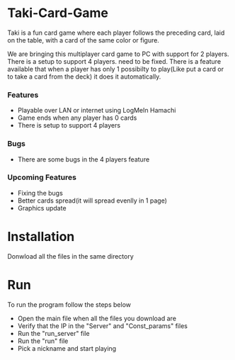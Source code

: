 # Taki-Card-Game
Taki is a fun card game where each player follows the preceding card, laid on the table, with a card of the same color or figure. 

We are bringing this multiplayer card game to PC with support for 2 players. There is a setup to support 4 players.
need to be fixed. There is a feature available that when a player has only 1 possibilty to play(Like put a card or to take a card from the deck) it does it automatically.


### Features
- Playable over LAN or internet using LogMeIn Hamachi
- Game ends when any player has 0 cards
- There is setup to support 4 players 

### Bugs
- There are some bugs in the 4 players feature

### Upcoming Features
- Fixing the bugs
- Better cards spread(it will spread evenlly in 1 page)
- Graphics update


# Installation
Donwload all the files in the same directory

# Run
To run the program follow the steps below
- Open the main file when all the files you download are
- Verify that the IP in the "Server" and "Const_params" files
- Run the "run_server" file
- Run the "run" file
- Pick a nickname and start playing
